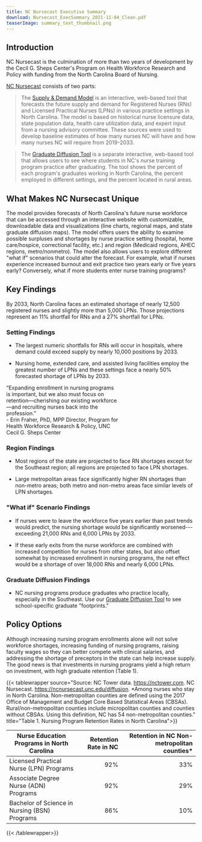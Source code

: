 ```yaml
---
title: NC Nursecast Executive Summary
download: Nursecast_ExecSummary_2021-11-04_Clean.pdf
teaserImage: summary_text_thumbnail.png
---
```


## Introduction
NC Nursecast is the culmination of more than two
 years of development by the Cecil G. Sheps Center's Program on Health
 Workforce Research and Policy with funding from the North Carolina
 Board of Nursing.

 [NC Nursecast](https://ncnursecast.unc.edu/) consists of two
 parts:

>The [Supply & Demand Model](https://ncnursecast.unc.edu/model/)
 is an interactive, web-based tool that forecasts the future supply and
 demand for Registered Nurses (RNs) and Licensed Practical Nurses
 (LPNs) in various practice settings in North Carolina. The model is
 based on historical nurse licensure data, state population data,
 health care utilization data, and expert input from a nursing advisory
 committee. These sources were used to develop baseline estimates of
 how many nurses NC will have and how many nurses NC will require from
 2019-2033.

 >The [Graduate Diffusion
 Tool](https://ncnursecast.unc.edu/diffusion/) is a separate
 interactive, web-based tool that allows users to see where students in
 NC's nurse training program practice after graduating. The tool shows
 the percent of each program's graduates working in North Carolina, the
 percent employed in different settings, and the percent located in
 rural areas.

## What Makes NC Nursecast Unique
The model provides forecasts of North Carolina's future nurse workforce
 that can be accessed through an interactive website with customizable,
 downloadable data and visualizations (line charts, regional maps, and
 state graduate diffusion maps). The model offers users the ability to
 examine possible surpluses and shortages by nurse practice setting
 (hospital, home care/hospice, correctional facility, etc.) and region
 (Medicaid regions, AHEC regions, metro/nonmetro). The model also
 allows users to explore different "what if" scenarios that could alter
 the forecast. For example, what if nurses experience increased burnout
 and exit practice two years early or five years early? Conversely,
 what if more students enter nurse training programs?

 ## Key Findings
 By 2033, North Carolina faces an estimated
 shortage of nearly 12,500 registered nurses and slightly more than
 5,000 LPNs. Those projections represent an 11% shortfall for RNs and a
 27% shortfall for LPNs.

### Setting Findings

- The largest numeric shortfalls for RNs will occur in hospitals, where
demand could exceed supply by nearly 10,000 positions by 2033.

- Nursing home, extended care, and assisted living facilities employ
    the greatest number of LPNs and these settings face a nearly 50%
    forecasted shortage of LPNs by 2033.

    
<aside class="notification is-pulled-right box is-primary has-text-weight-semibold has-text-centered ml-2" style="max-width:300px;">
“Expanding enrollment in nursing programs is important, but we also must focus on retention—cherishing our existing workforce—and recruiting nurses back into the profession.” <br>
- Erin Fraher, PhD, MPP Director, Program for Health Workforce Research & Policy, UNC Cecil G. Sheps Center</aside>

### Region Findings


-   Most regions of the state are projected to face RN shortages except
    for the Southeast region; all regions are projected to face LPN
    shortages.



-   Large metropolitan areas face significantly higher RN shortages than
    non-metro areas; both metro and non-metro areas face similar levels
    of LPN shortages.



### "What if" Scenario Findings

-   If nurses were to leave the workforce five years earlier than past
    trends would predict, the nursing shortage would be significantly
    worsened---exceeding 21,000 RNs and 6,000 LPNs by 2033.

-   If these early exits from the nurse workforce are combined with
    increased competition for nurses from other states, but also offset
    somewhat by increased enrollment in nursing programs, the net effect
    would be a shortage of over 18,000 RNs and nearly 6,000 LPNs.

### Graduate Diffusion Findings

-   NC nursing programs produce graduates who practice locally,
    especially in the Southeast. Use our [Graduate Diffusion
    Tool](https://ncnursecast.unc.edu/diffusion/) to see
    school-specific graduate "footprints."

## Policy Options

 Although increasing nursing program enrollments alone will not solve
 workforce shortages, increasing funding of nursing programs, raising
 faculty wages so they can better compete with clinical salaries, and
 addressing the shortage of preceptors in the state can help increase
 supply. The good news is that investments in nursing programs yield a
 high return on investment, with high graduate retention (Table 1).


{{< tablewrapper source="Source: NC Tower data. https://nctower.com. NC Nursecast. https://ncnursecast.unc.edu/diffusion. \*Among nurses who stay in North Carolina. Non-metropolitan counties are defined using the 2017 Office of Management and Budget Core Based Statistical Areas (CBSAs). Rural/non-metropolitan counties include micropolitan counties and counties without CBSAs. Using this definition, NC has 54 non-metropolitan counties." title="Table 1. Nursing Program Retention Rates in North Carolina">}}



|  Nurse Education Programs in North Carolina     |  Retention Rate in NC |  Retention in NC Non-metropolitan counties\*  |
-------------------------------------------|---------------------------:|------------------------------------:|
| Licensed Practical Nurse (LPN) Programs  |  92%                |  33%                |
| Associate Degree Nurse (ADN) Programs    |  92%                |  29%                |
| Bachelor of Science in Nursing (BSN) Programs |  86%                |  10%                |


{{< /tablewrapper>}}


